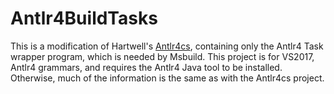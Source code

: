 # Antlr4BuildTasks

This is a modification of Hartwell's [Antlr4cs](https://github.com/tunnelvisionlabs/antlr4cs),
containing only the Antlr4 Task wrapper program, which is needed by Msbuild.
This project is for VS2017, Antlr4 grammars, and requires the Antlr4 Java tool to be installed. Otherwise, much of the information is the same as
with the Antlr4cs project.
